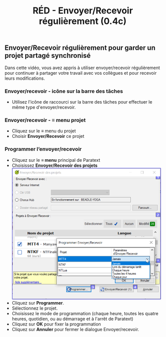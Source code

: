 ﻿---
title: RÉD - Envoyer/Recevoir régulièrement (0.4c)
---

## Envoyer/Recevoir régulièrement pour garder un projet partagé synchronisé

Dans cette vidéo, vous avez appris à utiliser envoyer/recevoir régulièrement pour continuer à partager votre travail avec vos collègues et pour recevoir leurs modifications.

### Envoyer/recevoir - icône sur la barre des tâches

-   Utilisez l'icône de raccourci sur la barre des tâches pour effectuer le même type d'envoyer/recevoir.

### Envoyer/recevoir - ≡ menu projet 

-   Cliquez sur le **≡** menu du projet 
-   Choisir **Envoyer/Recevoir** ce projet

### Programmer l’envoyer/recevoir

-   Cliquez sur le **≡ menu** principal de Paratext
-   Choisissez **Envoyer/Recevoir des projets**
    ![](../media/d34b164bd48ddcc6886dad79d6ce2f05.png)
-   Cliquez sur **Programmer**.
-   Sélectionnez le projet.
-   Choisissez le mode de programmation (chaque heure, toutes les quatre heures, quotidien, ou au démarrage et à l'arrêt de Paratext)
-   Cliquez sur **OK** pour fixer la programmation
-   Cliquez sur **Annuler** pour fermer le dialogue Envoyer/recevoir.

